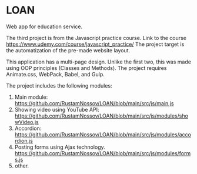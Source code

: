 # LOAN
Web app for education service.

The third project is from the Javascript practice course. Link to the course https://www.udemy.com/course/javascript_practice/ 
The project target is the automatization of the pre-made website layout.

This application has a multi-page design. Unlike the first two, this was made using OOP principles (Classes and Methods).
The project requires Animate.css, WebPack, Babel, and Gulp.

The project includes the following modules:
1. Main module:
https://github.com/RustamNossov/LOAN/blob/main/src/js/main.js
2. Showing video using YouTube API:
https://github.com/RustamNossov/LOAN/blob/main/src/js/modules/showVideo.js
3. Accordion:
https://github.com/RustamNossov/LOAN/blob/main/src/js/modules/accordion.js
4. Posting forms using Ajax technology.
https://github.com/RustamNossov/LOAN/blob/main/src/js/modules/forms.js
5.  other.
